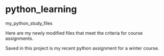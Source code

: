 # python_learning
my_python_study_files

Here are my newly modified files that meet the criteria for course assignments.

Saved in this project is my recent python assignment for a winter course.